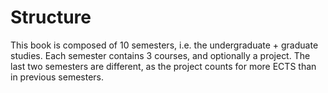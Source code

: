 # Structure
This book is composed of 10 semesters, i.e. the undergraduate + graduate studies.
Each semester contains 3 courses, and optionally a project.
The last two semesters are different, as the project counts for more ECTS than in previous semesters.

